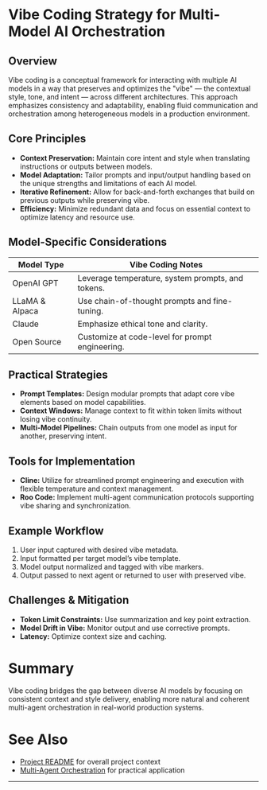 # Vibe Coding Strategy for Multi-Model AI Orchestration

## Overview

Vibe coding is a conceptual framework for interacting with multiple AI models in a way that preserves and optimizes the "vibe" — the contextual style, tone, and intent — across different architectures. This approach emphasizes consistency and adaptability, enabling fluid communication and orchestration among heterogeneous models in a production environment.

## Core Principles

- **Context Preservation:** Maintain core intent and style when translating instructions or outputs between models.
- **Model Adaptation:** Tailor prompts and input/output handling based on the unique strengths and limitations of each AI model.
- **Iterative Refinement:** Allow for back-and-forth exchanges that build on previous outputs while preserving vibe.
- **Efficiency:** Minimize redundant data and focus on essential context to optimize latency and resource use.

## Model-Specific Considerations

| Model Type     | Vibe Coding Notes                                  |
|----------------|---------------------------------------------------|
| OpenAI GPT     | Leverage temperature, system prompts, and tokens.|
| LLaMA & Alpaca | Use chain-of-thought prompts and fine-tuning.    |
| Claude         | Emphasize ethical tone and clarity.               |
| Open Source    | Customize at code-level for prompt engineering.  |

## Practical Strategies

- **Prompt Templates:** Design modular prompts that adapt core vibe elements based on model capabilities.
- **Context Windows:** Manage context to fit within token limits without losing vibe continuity.
- **Multi-Model Pipelines:** Chain outputs from one model as input for another, preserving intent.

## Tools for Implementation

- **Cline:** Utilize for streamlined prompt engineering and execution with flexible temperature and context management.
- **Roo Code:** Implement multi-agent communication protocols supporting vibe sharing and synchronization.

## Example Workflow

1. User input captured with desired vibe metadata.
2. Input formatted per target model’s vibe template.
3. Model output normalized and tagged with vibe markers.
4. Output passed to next agent or returned to user with preserved vibe.

## Challenges & Mitigation

- **Token Limit Constraints:** Use summarization and key point extraction.
- **Model Drift in Vibe:** Monitor output and use corrective prompts.
- **Latency:** Optimize context size and caching.

# Summary

Vibe coding bridges the gap between diverse AI models by focusing on consistent context and style delivery, enabling more natural and coherent multi-agent orchestration in real-world production systems.

# See Also

- [Project README](../README.md) for overall project context  
- [Multi-Agent Orchestration](../docs/multi_agent_orchestration.md) for practical application
---
